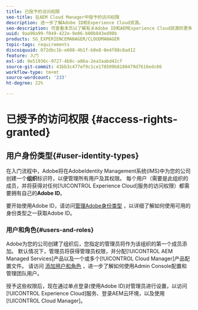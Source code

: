 ```yaml
---
title: 已授予的访问权限
seo-title: 在AEM Cloud Manager中授予的访问权限
description: 进一步了解Adobe ID和Experience Cloud资源。
seo-description: 可查看本页以了解有关Adobe ID和AEMExperience Cloud资源的更多信息。
uuid: 9aa90a99-f049-422e-9e06-b00b843ed98b
products: SG_EXPERIENCEMANAGER/CLOUDMANAGER
topic-tags: requirements
discoiquuid: 072dbc1b-e608-4b1f-b0e8-0e4f88c8ad12
feature: 入门
exl-id: 9e51936c-9727-4b9c-a86a-2ea3aabd42cf
source-git-commit: 43bb3c477ef9c1ce178509b8180479d7616edc66
workflow-type: tm+mt
source-wordcount: '233'
ht-degree: 22%

---
```


# 已授予的访问权限 {#access-rights-granted}

## 用户身份类型{#user-identity-types}

在入门流程中，Adobe将在AdobeIdentity Management系统(IMS)中为您的公司创建一个&#x200B;**组织**&#x200B;标识符，以便管理所有用户及其权限。 每个用户（需要是此组织的成员，并将获得对任何[!UICONTROL Experience Cloud]服务的访问权限）都需要拥有自己的&#x200B;**Adobe ID**。

要开始使用Adobe ID，请访问[管理Adobe身份类型](https://helpx.adobe.com/enterprise/using/identity.html) ，以详细了解如何使用可用的身份类型之一获取Adobe ID。

### 用户和角色{#users-and-roles}

Adobe为您的公司创建了组织后，您指定的管理员将作为该组织的第一个成员添加。 默认情况下，管理员将获得管理员权限，并分配[!UICONTROL AEM Managed Services]产品以及一个或多个[!UICONTROL Cloud Manager]产品配置文件。 请访问 [添加用户和角色](setting-up-users-and-roles.md) ，进一步了解如何使用Admin Console配置和管理团队用户。

授予这些权限后，现在通过单点登录(使用Adobe ID)对管理员进行设置，以访问[!UICONTROL Experience Cloud]服务、登录AEM云环境，以及使用[!UICONTROL Cloud Manager]。
